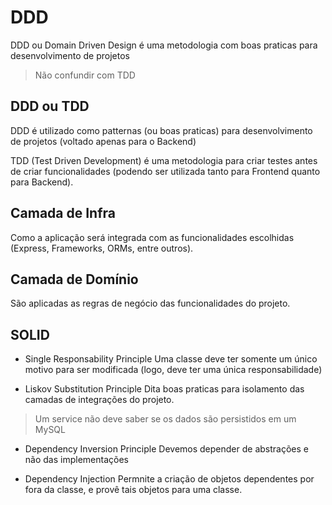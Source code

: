 # DDD

DDD ou Domain Driven Design é uma metodologia com boas praticas para desenvolvimento de projetos
> Não confundir com TDD


## DDD ou TDD 

DDD é utilizado como patternas (ou boas praticas) para desenvolvimento de projetos (voltado apenas para o Backend)

TDD (Test Driven Development) é uma metodologia para criar testes antes de criar funcionalidades (podendo ser utilizada tanto para Frontend quanto para Backend).


## Camada de Infra

Como a aplicação será integrada com as funcionalidades escolhidas (Express, Frameworks, ORMs, entre outros).


## Camada de Domínio

São aplicadas as regras de negócio das funcionalidades do projeto.


## SOLID

* Single Responsability Principle
Uma classe deve ter somente um único motivo para ser modificada (logo, deve ter uma única responsabilidade)

* Liskov Substitution Principle
Dita boas praticas para isolamento das camadas de integrações do projeto. 
> Um service não deve saber se os dados são persistidos em um MySQL

* Dependency Inversion Principle
Devemos depender de abstrações e não das implementações

* Dependency Injection 
Permnite a criação de objetos dependentes por fora da classe, e provê tais objetos para uma classe.